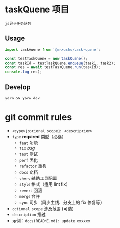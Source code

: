 # taskQuene 项目

    js异步任务队列

## Usage

```javascript
import taskQuene from '@m-xushu/task-quene';

const testTaskQuene = new taskQuene();
const taskId = testTaskQuene.enqueue(task1, task2);
const res = await testTaskQuene.run(taskId);
console.log(res);
```

## Develop

```shell
yarn && yarn dev
```

# git commit rules

- `<type>[optional scope]: <description>`
- `type` **required** 类型（必选）
  - `feat` 功能
  - `fix` _bug_
  - `test` 测试
  - `perf` 优化
  - `refactor` 重构
  - `docs` 文档
  - `chore` 辅助工具配置
  - `style` 格式（适用 lint fix）
  - `revert` 回滚
  - `merge` 合并
  - `sync` 同步（同步主线、分支上的 fix 修复等）
- `optional scope` 涉及范围 (可选)
- `description` 描述
- 示例：`docs(README.md): update xxxxxx`
